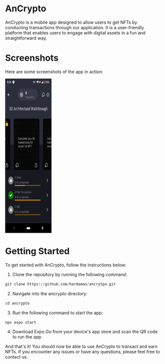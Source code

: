 # AnCrypto
AnCrypto is a mobile app designed to allow users to get NFTs by conducting transactions through our application. It is a user-friendly platform that enables users to engage with digital assets in a fun and straightforward way.

# Screenshots
Here are some screenshots of the app in action:

<img src="/assets/screenshot-1.png" width="150" height="500">

# Getting Started
To get started with AnCrypto, follow the instructions below:

1. Clone the repository by running the following command:
```python
git clone https://github.com/hardaman/ancrytpo.git
```
2. Navigate into the ancrypto directory:

```python
cd ancrypto
```

3. Run the following command to start the app:

```python
npx expo start
```
4. Download Expo Go from your device's app store and scan the QR code to run the app.

And that's it! You should now be able to use AnCrypto to transact and earn NFTs. If you encounter any issues or have any questions, please feel free to contact us.
